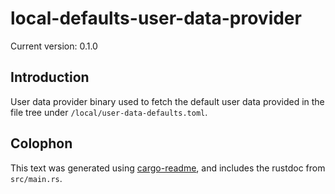 # local-defaults-user-data-provider

Current version: 0.1.0

## Introduction

User data provider binary used to fetch the default user data provided in the file tree under `/local/user-data-defaults.toml`.

## Colophon

This text was generated using [cargo-readme](https://crates.io/crates/cargo-readme), and includes the rustdoc from `src/main.rs`.
